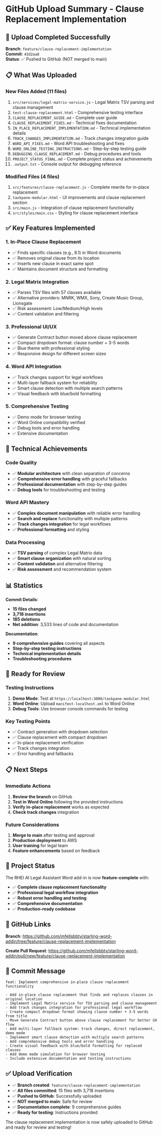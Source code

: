 # GitHub Upload Summary - Clause Replacement Implementation

## 🎯 **Upload Completed Successfully**

**Branch**: `feature/clause-replacement-implementation`  
**Commit**: `43d2aa8`  
**Status**: ✅ Pushed to GitHub (NOT merged to main)

## 📋 **What Was Uploaded**

### **New Files Added (11 files)**
1. `src/services/legal-matrix-service.js` - Legal Matrix TSV parsing and clause management
2. `test-clause-replacement.html` - Comprehensive testing interface
3. `CLAUSE_REPLACEMENT_GUIDE.md` - Complete user guide
4. `CLAUSE_REPLACEMENT_FIXES.md` - Technical fixes documentation
5. `IN_PLACE_REPLACEMENT_IMPLEMENTATION.md` - Technical implementation details
6. `TRACK_CHANGES_IMPLEMENTATION.md` - Track changes integration guide
7. `WORD_API_FIXES.md` - Word API troubleshooting and fixes
8. `WORD_ONLINE_TESTING_INSTRUCTIONS.md` - Step-by-step testing guide
9. `DEBUGGING_CLAUSE_REPLACEMENT.md` - Debug procedures and tools
10. `PROJECT_STATUS_FINAL.md` - Complete project status and achievements
11. `.output.txt` - Console output for debugging reference

### **Modified Files (4 files)**
1. `src/features/clause-replacement.js` - Complete rewrite for in-place replacement
2. `taskpane-modular.html` - UI improvements and clause replacement section
3. `src/main.js` - Integration of clause replacement functionality
4. `src/styles/main.css` - Styling for clause replacement interface

## ✅ **Key Features Implemented**

### **1. In-Place Clause Replacement**
- ✅ Finds specific clauses (e.g., 8.1) in Word documents
- ✅ Removes original clause from its location
- ✅ Inserts new clause in exact same spot
- ✅ Maintains document structure and formatting

### **2. Legal Matrix Integration**
- ✅ Parses TSV files with 57 clauses available
- ✅ Alternative providers: MNRK, WMX, Sony, Create Music Group, Lionsgate
- ✅ Risk assessment: Low/Medium/High levels
- ✅ Content validation and filtering

### **3. Professional UI/UX**
- ✅ Generate Contract button moved above clause replacement
- ✅ Compact dropdown format: clause number + 3-5 words
- ✅ Blue theme with professional styling
- ✅ Responsive design for different screen sizes

### **4. Word API Integration**
- ✅ Track changes support for legal workflows
- ✅ Multi-layer fallback system for reliability
- ✅ Smart clause detection with multiple search patterns
- ✅ Visual feedback with blue/bold formatting

### **5. Comprehensive Testing**
- ✅ Demo mode for browser testing
- ✅ Word Online compatibility verified
- ✅ Debug tools and error handling
- ✅ Extensive documentation

## 🔧 **Technical Achievements**

### **Code Quality**
- ✅ **Modular architecture** with clean separation of concerns
- ✅ **Comprehensive error handling** with graceful fallbacks
- ✅ **Professional documentation** with step-by-step guides
- ✅ **Debug tools** for troubleshooting and testing

### **Word API Mastery**
- ✅ **Complex document manipulation** with reliable error handling
- ✅ **Search and replace** functionality with multiple patterns
- ✅ **Track changes integration** for legal workflows
- ✅ **Professional formatting** and styling

### **Data Processing**
- ✅ **TSV parsing** of complex Legal Matrix data
- ✅ **Smart clause organization** with natural sorting
- ✅ **Content validation** and alternative filtering
- ✅ **Risk assessment** and recommendation system

## 📊 **Statistics**

**Commit Details**:
- **15 files changed**
- **3,718 insertions**
- **185 deletions**
- **Net addition**: 3,533 lines of code and documentation

**Documentation**:
- **9 comprehensive guides** covering all aspects
- **Step-by-step testing instructions**
- **Technical implementation details**
- **Troubleshooting procedures**

## 🚀 **Ready for Review**

### **Testing Instructions**
1. **Demo Mode**: Test at `https://localhost:3000/taskpane-modular.html`
2. **Word Online**: Upload `manifest-localhost.xml` to Word Online
3. **Debug Tools**: Use browser console commands for testing

### **Key Testing Points**
- ✅ Contract generation with dropdown selection
- ✅ Clause replacement with compact dropdown
- ✅ In-place replacement verification
- ✅ Track changes integration
- ✅ Error handling and fallbacks

## 📋 **Next Steps**

### **Immediate Actions**
1. **Review the branch** on GitHub
2. **Test in Word Online** following the provided instructions
3. **Verify in-place replacement** works as expected
4. **Check track changes** integration

### **Future Considerations**
1. **Merge to main** after testing and approval
2. **Production deployment** to AWS
3. **User training** for legal team
4. **Feature enhancements** based on feedback

## 🎉 **Project Status**

The RHEI AI Legal Assistant Word add-in is now **feature-complete** with:

- ✅ **Complete clause replacement functionality**
- ✅ **Professional legal workflow integration**
- ✅ **Robust error handling and testing**
- ✅ **Comprehensive documentation**
- ✅ **Production-ready codebase**

## 🔗 **GitHub Links**

**Branch**: https://github.com/mfellsbbtv/starling-word-addin/tree/feature/clause-replacement-implementation

**Create Pull Request**: https://github.com/mfellsbbtv/starling-word-addin/pull/new/feature/clause-replacement-implementation

## 📝 **Commit Message**

```
feat: Implement comprehensive in-place clause replacement functionality

- Add in-place clause replacement that finds and replaces clauses in original location
- Implement Legal Matrix service for TSV parsing and clause management  
- Add track changes integration for professional legal workflow
- Create compact dropdown format showing clause number + 3-5 words from title
- Move Generate Contract button above clause replacement for better UX flow
- Add multi-layer fallback system: track changes, direct replacement, demo mode
- Implement smart clause detection with multiple search patterns
- Add comprehensive debug tools and error handling
- Create visual feedback with blue/bold formatting for replaced clauses
- Add demo mode simulation for browser testing
- Include extensive documentation and testing instructions
```

## ✅ **Upload Verification**

- ✅ **Branch created**: `feature/clause-replacement-implementation`
- ✅ **All files committed**: 15 files with 3,718 insertions
- ✅ **Pushed to GitHub**: Successfully uploaded
- ✅ **NOT merged to main**: Safe for review
- ✅ **Documentation complete**: 9 comprehensive guides
- ✅ **Ready for testing**: Instructions provided

The clause replacement implementation is now safely uploaded to GitHub and ready for review and testing!

